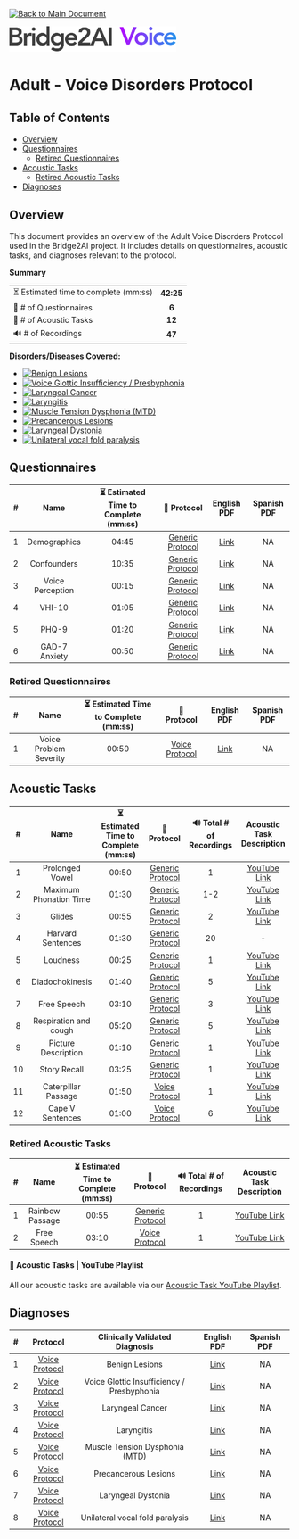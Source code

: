 [![Back to Main Document](https://img.shields.io/badge/back%20to%20main%20document-8A2BE2)](../../README.md)

<img src="../../images/B2AI%20Logo.png" alt="Bridge2AI Voice Logo" width="300"/>

# Adult - Voice Disorders Protocol

## Table of Contents

- [Overview](#overview)
- [Questionnaires](#questionnaires)
    - [Retired Questionnaires](#retired-questionnaires)
- [Acoustic Tasks](#acoustic-tasks)
    - [Retired Acoustic Tasks](#retired-acoustic-tasks)
- [Diagnoses](#diagnoses)

## Overview

This document provides an overview of the Adult Voice Disorders Protocol used in the Bridge2AI project. It includes details on questionnaires, acoustic tasks, and diagnoses relevant to the protocol.

**Summary**

| | |
| :--- | :---: |
| ⏳ Estimated time to complete (mm:ss) | **42:25** |
| 📕 # of Questionnaires | **6** |
| 🎤 # of Acoustic Tasks | **12** |
| 🔊 # of Recordings | **47** |

**Disorders/Diseases Covered:**
- [![Benign Lesions](https://img.shields.io/badge/Benign%20Lesions-8A2BE2)](../../data/en-us/Diagnosis%20-%20PDFs/Voice/D%20-%20Voice%20-%20Benign%20Lesions.pdf)
- [![Voice Glottic Insufficiency / Presbyphonia](https://img.shields.io/badge/Voice%20Glottic%20Insufficiency%20/%20Presbyphonia-8A2BE2)](../../data/en-us/Diagnosis%20-%20PDFs/Voice/D%20-%20Voice%20-%20Glottic%20Insufficiency%20Presbyphonia.pdf)
- [![Laryngeal Cancer](https://img.shields.io/badge/Laryngeal%20Cancer-8A2BE2)](../../data/en-us/Diagnosis%20-%20PDFs/Voice/D%20-%20Voice%20-%20Laryngeal%20Cancer.pdf)
- [![Laryngitis](https://img.shields.io/badge/Laryngitis-8A2BE2)](../../data/en-us/Diagnosis%20-%20PDFs/Voice/D%20-%20Voice%20-%20Laryngitis.pdf)
- [![Muscle Tension Dysphonia (MTD)](https://img.shields.io/badge/Muscle%20Tension%20Dysphonia%20(MTD)-8A2BE2)](../../data/en-us/Diagnosis%20-%20PDFs/Voice/D%20-%20Voice%20-%20Muscle%20Tension%20Dysphonia%20\(MTD\).pdf)
- [![Precancerous Lesions](https://img.shields.io/badge/Precancerous%20Lesions-8A2BE2)](../../data/en-us/Diagnosis%20-%20PDFs/Voice/D%20-%20Voice%20-%20Precancerous%20Lesions.pdf) 
- [![Laryngeal Dystonia](https://img.shields.io/badge/Laryngeal%20Dystonia-8A2BE2)](../../data/en-us/Diagnosis%20-%20PDFs/Voice/D%20-%20Voice%20-%20Laryngeal%20Dystonia.pdf)
- [![Unilateral vocal fold paralysis](https://img.shields.io/badge/Unilateral%20vocal%20fold%20paralysis-8A2BE2)](../../data/en-us/Diagnosis%20-%20PDFs/Voice/D%20-%20Voice%20-%20Unilateral%20Vocal%20Fold%20Paralysis.pdf)

## Questionnaires

| # | Name | ⏳ Estimated Time to Complete (mm:ss) | 📓 Protocol | English PDF | Spanish PDF |
| :---: | :---: | :---: | :---: | :---: | :---: |
| 1 | Demographics | 04:45 |[Generic Protocol](Generic%20Protocol%20(Controls).md) | [Link](../../data/en-us/Questionnaire%20-%20PDFs/Generic/Q%20-%20Generic%20-%20Demographics.pdf) | NA |
| 2 | Confounders | 10:35 | [Generic Protocol](Generic%20Protocol%20(Controls).md) | [Link](../../data/en-us/Questionnaire%20-%20PDFs/Generic/Q%20-%20Generic%20-%20Confounders.pdf) | NA |
| 3 | Voice Perception | 00:15 | [Generic Protocol](Generic%20Protocol%20(Controls).md) | [Link](../../data/en-us/Questionnaire%20-%20PDFs/Generic/Q%20-%20Generic%20-%20Voice%20Perception.pdf) | NA |
| 4 | VHI-10 | 01:05 | [Generic Protocol](Generic%20Protocol%20(Controls).md) | [Link](../../data/en-us/Questionnaire%20-%20PDFs/Generic/Q%20-%20Generic%20-%20VHI-10.pdf) | NA |
| 5 | PHQ-9 | 01:20 | [Generic Protocol](Generic%20Protocol%20(Controls).md) | [Link](../../data/en-us/Questionnaire%20-%20PDFs/Generic/Q%20-%20Generic%20-%20PHQ-9.pdf) | NA |
| 6 | GAD-7 Anxiety | 00:50 | [Generic Protocol](Generic%20Protocol%20(Controls).md) | [Link](../../data/en-us/Questionnaire%20-%20PDFs/Generic/Q%20-%20Generic%20-%20GAD-7%20Anxiety.pdf) | NA |

### Retired Questionnaires

| # | Name | ⏳ Estimated Time to Complete (mm:ss) | 📓 Protocol | English PDF | Spanish PDF |
| :---: | :---: | :---: | :---: | :---: | :---: |
| 1 | Voice Problem Severity | 00:50 | [Voice Protocol](Voice%20Disorders%20Protocol.md) | [Link](../../data/en-us/Questionnaire%20-%20PDFs/Voice/Q%20-%20Voice%20-%20Voice%20Problem%20Severity.pdf) | NA |

## Acoustic Tasks

| # | Name | ⏳ Estimated Time to Complete (mm:ss) | 📓 Protocol | 🔊 Total # of Recordings | Acoustic Task Description |
| :---: | :---: | :---: | :---: | :---: | :---: |
| 1 | Prolonged Vowel | 00:50 | [Generic Protocol](Generic%20Protocol%20(Controls).md) | 1 | [YouTube Link](https://www.youtube.com/watch?v=ZanjPvWkB3M) |
| 2 | Maximum Phonation Time | 01:30 | [Generic Protocol](Generic%20Protocol%20(Controls).md) | 1-2 | [YouTube Link](https://www.youtube.com/watch?v=1limRFPAtPE) |
| 3 | Glides | 00:55 | [Generic Protocol](Generic%20Protocol%20(Controls).md) | 2 | [YouTube Link](https://www.youtube.com/watch?v=xKBYdkwEOvU)|
| 4 | Harvard Sentences | 01:30 | [Generic Protocol](Generic%20Protocol%20(Controls).md) | 20 | - |
| 5 | Loudness | 00:25 | [Generic Protocol](Generic%20Protocol%20(Controls).md) | 1 | [YouTube Link](https://www.youtube.com/watch?v=5ssCSqZPb7Y) |
| 6 | Diadochokinesis | 01:40 | [Generic Protocol](Generic%20Protocol%20(Controls).md) | 5 | [YouTube Link](https://www.youtube.com/watch?v=RlY5KMXtZ4o) |
| 7 | Free Speech | 03:10 | [Generic Protocol](Generic%20Protocol%20(Controls).md) | 3 | [YouTube Link](https://www.youtube.com/watch?v=FqK0WeGCAzg) |
| 8 | Respiration and cough | 05:20 | [Generic Protocol](Generic%20Protocol%20(Controls).md) | 5 | [YouTube Link](https://www.youtube.com/watch?v=Yb4bMj18Iqg) |
| 9 | Picture Description | 01:10 | [Generic Protocol](Generic%20Protocol%20(Controls).md) | 1 | [YouTube Link](https://www.youtube.com/watch?v=abjWJEN6jf8) |
| 10 | Story Recall | 03:25 | [Generic Protocol](Generic%20Protocol%20(Controls).md) | 1 | [YouTube Link](https://www.youtube.com/watch?v=cfkU-N5tWe4) |
| 11 | Caterpillar Passage | 01:50 | [Voice Protocol](Voice%20Disorders%20Protocol.md) | 1 | [YouTube Link](https://www.youtube.com/watch?v=jN7bGT-PFXY) |
| 12 | Cape V Sentences | 01:00 | [Voice Protocol](Voice%20Disorders%20Protocol.md) | 6 | [YouTube Link](https://www.youtube.com/watch?v=1qbiCdWxuSY) |

### Retired Acoustic Tasks

| # | Name | ⏳ Estimated Time to Complete (mm:ss) | 📓 Protocol | 🔊 Total # of Recordings | Acoustic Task Description |
| :---: | :---: | :---: | :---: | :---: | :---: |
| 1 | Rainbow Passage | 00:55 | [Generic Protocol](Generic%20Protocol%20(Controls).md) | 1 | [YouTube Link](https://www.youtube.com/watch?v=Syq_ryCNQKQ) |
| 2 | Free Speech | 03:10 | [Voice Protocol](Voice%20Disorders%20Protocol.md) | 1 | [YouTube Link](https://www.youtube.com/watch?v=5QMBSHNLRVI) |

#### 🎤 Acoustic Tasks | YouTube Playlist

All our acoustic tasks are available via our [Acoustic Task YouTube Playlist](https://youtube.com/playlist?list=PL72MPaFiuoRY66W7QsZ1_IeBwNosOzeap&si=9nr51lsmEYUncRMN).

## Diagnoses

| # | Protocol | Clinically Validated Diagnosis | English PDF | Spanish PDF |
| :---: | :---: | :---: | :---: | :---: |
| 1 | [Voice Protocol](Voice%20Disorders%20Protocol.md) | Benign Lesions | [Link](../../data/en-us/Diagnosis%20-%20PDFs/Voice/D%20-%20Voice%20-%20Benign%20Lesions.pdf) | NA |
| 2 | [Voice Protocol](Voice%20Disorders%20Protocol.md) | Voice Glottic Insufficiency / Presbyphonia | [Link](../../data/en-us/Diagnosis%20-%20PDFs/Voice/D%20-%20Voice%20-%20Glottic%20Insufficiency%20Presbyphonia.pdf) | NA |
| 3 | [Voice Protocol](Voice%20Disorders%20Protocol.md) | Laryngeal Cancer | [Link](../../data/en-us/Diagnosis%20-%20PDFs/Voice/D%20-%20Voice%20-%20Laryngeal%20Cancer.pdf) | NA |
| 4 | [Voice Protocol](Voice%20Disorders%20Protocol.md) | Laryngitis | [Link](../../data/en-us/Diagnosis%20-%20PDFs/Voice/D%20-%20Voice%20-%20Laryngitis.pdf) | NA |
| 5 | [Voice Protocol](Voice%20Disorders%20Protocol.md) | Muscle Tension Dysphonia (MTD) | [Link](../../data/en-us/Diagnosis%20-%20PDFs/Voice/D%20-%20Voice%20-%20Muscle%20Tension%20Dysphonia%20\(MTD\).pdf) | NA |
| 6 | [Voice Protocol](Voice%20Disorders%20Protocol.md) | Precancerous Lesions | [Link](../../data/en-us/Diagnosis%20-%20PDFs/Voice/D%20-%20Voice%20-%20Precancerous%20Lesions.pdf) | NA |
| 7 | [Voice Protocol](Voice%20Disorders%20Protocol.md) | Laryngeal Dystonia | [Link](../../data/en-us/Diagnosis%20-%20PDFs/Voice/D%20-%20Voice%20-%20Laryngeal%20Dystonia.pdf) | NA |
| 8 | [Voice Protocol](Voice%20Disorders%20Protocol.md)  | Unilateral vocal fold paralysis | [Link](../../data/en-us/Diagnosis%20-%20PDFs/Voice/D%20-%20Voice%20-%20Unilateral%20Vocal%20Fold%20Paralysis.pdf) | NA |
